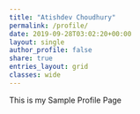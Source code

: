 ```yaml
---
title: "Atishdev Choudhury"
permalink: /profile/
date: 2019-09-28T03:02:20+00:00
layout: single
author_profile: false
share: true
entries_layout: grid
classes: wide
---
```


This is my Sample Profile Page